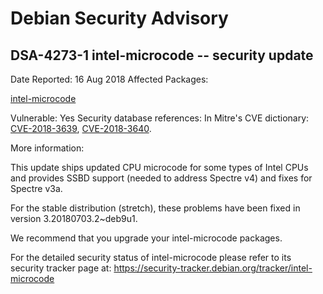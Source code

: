 
Debian Security Advisory
========================


DSA-4273-1 intel-microcode -- security update
---------------------------------------------



Date Reported:
16 Aug 2018
Affected Packages:

[intel-microcode](https://packages.debian.org/src:intel-microcode)

Vulnerable:
Yes
Security database references:
In Mitre's CVE dictionary: [CVE-2018-3639](https://security-tracker.debian.org/tracker/CVE-2018-3639), [CVE-2018-3640](https://security-tracker.debian.org/tracker/CVE-2018-3640).  

More information:

This update ships updated CPU microcode for some types of Intel CPUs and
provides SSBD support (needed to address Spectre v4) and fixes for
Spectre v3a.


For the stable distribution (stretch), these problems have been fixed in
version 3.20180703.2~deb9u1.


We recommend that you upgrade your intel-microcode packages.


For the detailed security status of intel-microcode please refer to
its security tracker page at:
<https://security-tracker.debian.org/tracker/intel-microcode>





